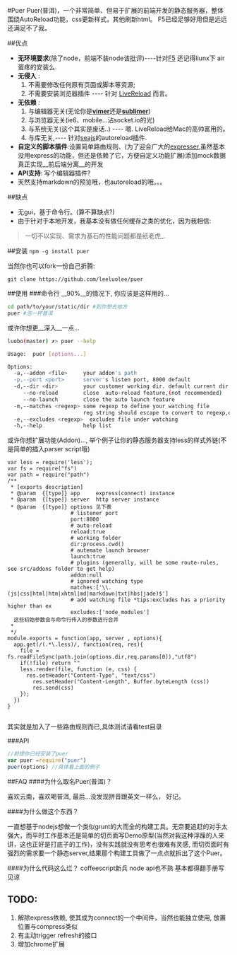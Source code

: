 #Puer 
Puer(普洱)，一个非常简单、但易于扩展的前端开发的静态服务器，整体围绕AutoReload功能，css更新样式，其他刷新html。 F5已经足够好用但是远远还满足不了我。


##优点

* __无环境要求__(除了node，前端不装node该批评)----针对[F5](http://www.getf5.com/ "F5官方网站") 还记得liunx下 air蛋疼的安装么. 
* __无侵入__ :
  1. 不需要修改任何原有页面或脚本等资源; 
  2. 不需要安装浏览器插件 ---- 针对 [LiveReload](http://livereload.com/) 而言。
* __无依赖__ :
  1. 与编辑器无关(无论你是[__vimer__](https://github.com/carlhuda/janus)还是[__sublimer__](http://www.sublimetext.com/))
  2. 与浏览器无关(ie6、mobile...沾socket.io的光) 
  3. 与系统无关(这个其实是废话..) ---- 嗯. LiveReload给Mac的高帅富用的。
  4. 与库无关,---- 针对[seajs](https://seajs.org)的autoreload插件.
* __自定义的脚本插件__:设置简单路由规则、(为了迎合广大的[expresser](http://expressjs.com/),虽然基本没用express的功能，但还是依赖了它，方便自定义功能扩展)添加mock数据真正实现__前后端分离__的开发 
* __API支持__: 写个编辑器插件?
* 天然支持markdown的预览哦，也autoreload的哦。。。

##缺点
* 无gui，基于命令行。(算不算缺点?)
* 由于针对于本地开发，我基本没有做任何缓存之类的优化，因为我相信:
>一切不以实现、需求为基石的性能问题都是纸老虎_. 

##安装 
`npm -g install puer`

当然你也可以fork一份自己折腾:

`git clone https://github.com/leeluolee/puer`


##使用
###命令行
__90%__的情况下, 你应该是这样用的...
```bash
cd path/to/your/static/dir #到你想去地方
puer #泡一杯普洱

```
或许你想更__深入__一点...
```bash
luobo(master) ✗> puer --help

Usage:  puer [options...]

Options:
  -a,--addon <file>     your addon's path
  -p,--port <port>      server's listen port, 8000 default
  -d,--dir <dir>        your customer working dir. default current dir 
     --no-reload        close  auto-reload feature,(not recommended)
     --no-launch        close the auto launch feature
  -m,--matches <regexp> some regexp to define your watching file 
                        reg string should escape to convert to regexp,each reg joined by ','
  -e,--excludes <regexp>  excludes file under watching
  -h,--help             help list

```
或许你想扩展功能(Addon)..., 举个例子让你的静态服务器支持less的样式外链(不是简单的插入parser script哦)
```less
var less = require('less');
var fs = require("fs")
var path = require("path")
/**
 * [exports description]
 * @param  {[type]} app     express(connect) instance
 * @param  {[type]} server  http server instance
 * @param  {[type]} options 见下表
                    # listener port
                    port:8000
                    # auto-reload  
                    reload:true
                    # working folder
                    dir:process.cwd()
                    # autemate launch browser
                    launch:true
                    # plugins (generally, will be some route-rules, see src/addons folder to get help)
                    addon:null
                    # ignored watching type
                    matches:['\\.(js|css|html|htm|xhtml|md|markdown|txt|hbs|jade)$']
                    # add watching file *tips:excludes has a priority higher than ex 
                    excludes:['node_modules']
  这些初始参数会与命令行传入的参数进行合并
 *
 */
module.exports = function(app, server , options){
  app.get(/(.*\.less)/, function(req, res){
    file = fs.readFileSync(path.join(options.dir,req.params[0]),"utf8")
    if(!file) return ""
    less.render(file, function (e, css) {
      res.setHeader("Content-Type", "text/css")
        res.setHeader("Content-Length", Buffer.byteLength (css)) 
        res.send(css)
    });
  })
}


```
其实就是加入了一些路由规则而已,具体测试请看test目录

###API
```js
//前提你已经安装了puer
var puer =require("puer")
puer(options) //具体看上面的例子

```




##FAQ
####为什么取名Puer(普洱)？

喜欢云南，喜欢喝普洱, 最后...没发现拼音跟英文一样么， 好记。

####为什么做这个东西？

一直想基于nodejs想做一个类似grunt的大而全的构建工具。无奈要追赶的对手太强大，而平时工作基本还是简单的切页面写Demo原型(当然对我这种浮躁的人来讲，这也正好是打底子的工作)，没有实践就没有思考也很难有灵感, 而切页面时有强烈的需求要一个静态server,结果那个构建工具做了一点点就拆出了这个Puer。

####为什么代码这么烂？
coffeescript新兵 node api也不熟 基本都得翻手册写 见谅


## TODO:
1. 解除express依赖, 使其成为connect的一个中间件，当然也能独立使用, 放置位置与compress类似
2. 有主动trigger refresh的接口
3. 增加chrome扩展